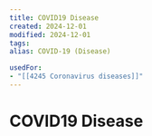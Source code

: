 ```yaml
---
title: COVID19 Disease
created: 2024-12-01
modified: 2024-12-01
tags: 
alias: COVID-19 (Disease)

usedFor:
- "[[4245 Coronavirus diseases]]"
---
```

# COVID19 Disease
